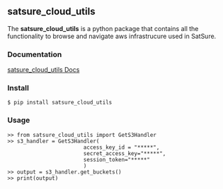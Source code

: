 ## satsure_cloud_utils

The **satsure_cloud_utils** is a python package that contains all the functionality to browse and navigate aws infrastrucure used in SatSure.

### Documentation

[satsure_cloud_utils Docs](https://docs-satsure-cloud-utils.netlify.app/)

###  Install

```
$ pip install satsure_cloud_utils  
```

### Usage

```
>> from satsure_cloud_utils import GetS3Handler
>> s3_handler = GetS3Handler( 
                        access_key_id = "*****",
                        secret_access_key="*****",
                        session_token="*****"
                        )
>> output = s3_handler.get_buckets()
>> print(output)
```
